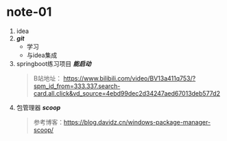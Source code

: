 # note-01

1. idea
2. ***git*** 
    + 学习
    + 与idea集成
3. springboot练习项目 ***能启动***
    >B站地址：
https://www.bilibili.com/video/BV13a411q753/?spm_id_from=333.337.search-card.all.click&vd_source=4ebd99dec2d34247aed67013deb577d2 
4. 包管理器 ***scoop*** 
    >参考博客：https://blog.davidz.cn/windows-package-manager-scoop/
